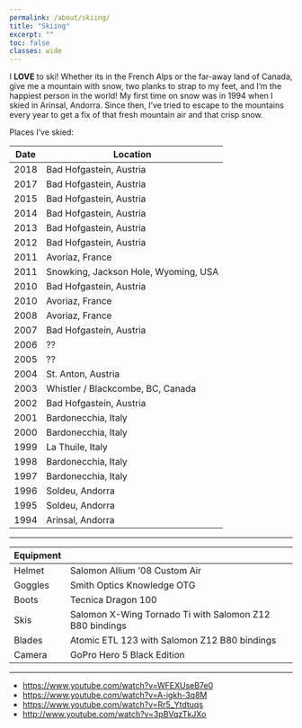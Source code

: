 ```yaml
---
permalink: /about/skiing/
title: "Skiing"
excerpt: ""
toc: false
classes: wide
---
```


I **LOVE** to ski! Whether its in the French Alps or the far-away land of Canada, give me a mountain with snow, two planks to strap to my feet, and I’m the happiest person in the world! My first time on snow was in 1994 when I skied in Arinsal, Andorra.  Since then, I’ve tried to escape to the mountains every year to get a fix of that fresh mountain air and that crisp snow.

Places I’ve skied:

| Date | Location |
| ---- | -------- |
| 2018 | Bad Hofgastein, Austria |
| 2017 | Bad Hofgastein, Austria |
| 2015 | Bad Hofgastein, Austria |
| 2014 | Bad Hofgastein, Austria |
| 2013 | Bad Hofgastein, Austria |
| 2012 | Bad Hofgastein, Austria |
| 2011 | Avoriaz, France |
| 2011 | Snowking, Jackson Hole, Wyoming, USA |
| 2010 | Bad Hofgastein, Austria |
| 2010 | Avoriaz, France |
| 2008 | Avoriaz, France |
| 2007 | Bad Hofgastein, Austria |
| 2006 | ?? |
| 2005 | ??
| 2004 | St. Anton, Austria |
| 2003 | Whistler / Blackcombe, BC, Canada |
| 2002 | Bad Hofgastein, Austria |
| 2001 | Bardonecchia, Italy |
| 2000 | Bardonecchia, Italy |
| 1999 | La Thuile, Italy |
| 1998 | Bardonecchia, Italy |
| 1997 | Bardonecchia, Italy |
| 1996 | Soldeu, Andorra |
| 1995 | Soldeu, Andorra |
| 1994 | Arinsal, Andorra |

---

| Equipment |   |
| --------- | - |
| Helmet | Salomon Allium ’08 Custom Air
| Goggles | Smith Optics Knowledge OTG
| Boots | Tecnica Dragon 100
| Skis | Salomon X-Wing Tornado Ti with Salomon Z12 B80 bindings
| Blades | Atomic ETL 123  with Salomon Z12 B80 bindings
| Camera | GoPro Hero 5 Black Edition

---

- https://www.youtube.com/watch?v=WFEXUseB7e0
- https://www.youtube.com/watch?v=A-igkh-3q8M
- https://www.youtube.com/watch?v=Rr5_Ytdtuqs
- http://www.youtube.com/watch?v=3pBVqzTkJXo
